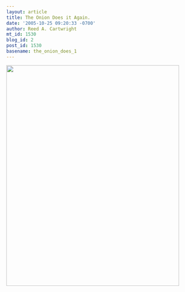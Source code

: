 ```yaml
---
layout: article
title: The Onion Does it Again.
date: '2005-10-25 09:20:33 -0700'
author: Reed A. Cartwright
mt_id: 1530
blog_id: 2
post_id: 1530
basename: the_onion_does_1
---
```

<a href="http://www.theonion.com/content/node/41879"><img src="http://www.theonion.com/content/files/images/onionmagazine_1020.article.jpg" alt="" width="457" height="584" /></a>
